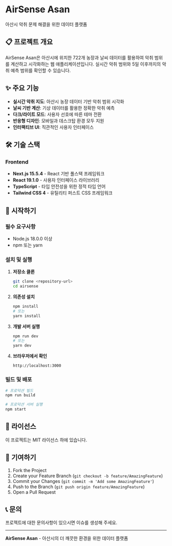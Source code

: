 # AirSense Asan

아산시 악취 문제 해결을 위한 데이터 플랫폼

## 📋 프로젝트 개요

AirSense Asan은 아산시에 위치한 722개 농장과 날씨 데이터를 활용하여 악취 범위를 계산하고 시각화하는 웹 애플리케이션입니다. 실시간 악취 범위와 5일 이후까지의 악취 예측 범위를 확인할 수 있습니다.

## ✨ 주요 기능

- **실시간 악취 지도**: 아산시 농장 데이터 기반 악취 범위 시각화
- **날씨 기반 계산**: 기상 데이터를 활용한 정확한 악취 예측
- **다크/라이트 모드**: 사용자 선호에 따른 테마 전환
- **반응형 디자인**: 모바일과 데스크탑 환경 모두 지원
- **인터랙티브 UI**: 직관적인 사용자 인터페이스

## 🛠️ 기술 스택

### Frontend

- **Next.js 15.5.4** - React 기반 풀스택 프레임워크
- **React 19.1.0** - 사용자 인터페이스 라이브러리
- **TypeScript** - 타입 안전성을 위한 정적 타입 언어
- **Tailwind CSS 4** - 유틸리티 퍼스트 CSS 프레임워크

## 🚀 시작하기

### 필수 요구사항

- Node.js 18.0.0 이상
- npm 또는 yarn

### 설치 및 실행

1. **저장소 클론**

   ```bash
   git clone <repository-url>
   cd airsense
   ```

2. **의존성 설치**

   ```bash
   npm install
   # 또는
   yarn install
   ```

3. **개발 서버 실행**

   ```bash
   npm run dev
   # 또는
   yarn dev
   ```

4. **브라우저에서 확인**
   ```
   http://localhost:3000
   ```

### 빌드 및 배포

```bash
# 프로덕션 빌드
npm run build

# 프로덕션 서버 실행
npm start
```

## 📝 라이선스

이 프로젝트는 MIT 라이선스 하에 있습니다.

## 🤝 기여하기

1. Fork the Project
2. Create your Feature Branch (`git checkout -b feature/AmazingFeature`)
3. Commit your Changes (`git commit -m 'Add some AmazingFeature'`)
4. Push to the Branch (`git push origin feature/AmazingFeature`)
5. Open a Pull Request

## 📞 문의

프로젝트에 대한 문의사항이 있으시면 이슈를 생성해 주세요.

---

**AirSense Asan** - 아산시의 더 깨끗한 환경을 위한 데이터 플랫폼
